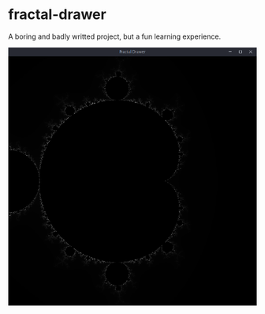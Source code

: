 # fractal-drawer
A boring and badly writted project, but a fun learning experience.

![alt text](screenshot.png)